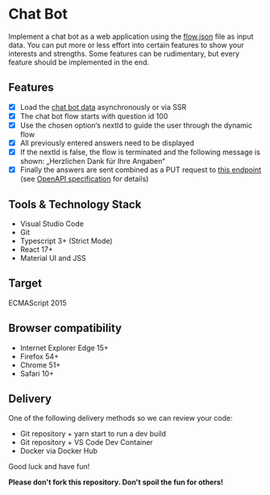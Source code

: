 # Chat Bot

Implement a chat bot as a web application using the [flow.json](flow.json) file as input data. You can put more or less effort into certain features to show your interests and strengths. Some features can be rudimentary, but every feature should be implemented in the end.

## Features

- [x] Load the [chat bot data](flow.json) asynchronously or via SSR
- [x] The chat bot flow starts with question id 100
- [x] Use the chosen option‘s nextId to guide the user through the dynamic flow
- [x] All previously entered answers need to be displayed
- [x] If the nextId is false, the flow is terminated and the following message is shown: „Herzlichen Dank für Ihre Angaben“
- [x] Finally the answers are sent combined as a PUT request to [this endpoint](https://virtserver.swaggerhub.com/L8475/task/1.0.0/conversation) (see [OpenAPI specification](https://app.swaggerhub.com/apis-docs/L8475/task/1.0.0) for details)

## Tools & Technology Stack

* Visual Studio Code
*	Git
*	Typescript 3+ (Strict Mode)
*	React 17+
*	Material UI and JSS

## Target

ECMAScript 2015

## Browser compatibility

*	Internet Explorer Edge 15+
*	Firefox 54+
*	Chrome 51+
*	Safari 10+

## Delivery

One of the following delivery methods so we can review your code:

*	Git repository + yarn start to run a dev build
*	Git repository + VS Code Dev Container
*	Docker via Docker Hub

Good luck and have fun!

**Please don't fork this repository. Don't spoil the fun for others!**
